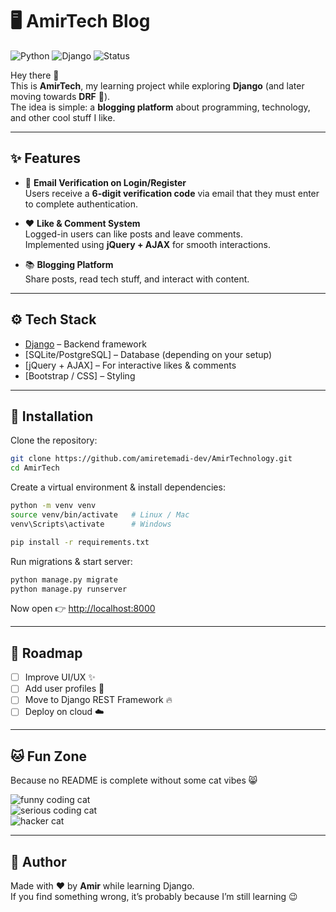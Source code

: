# 🖥️ AmirTech Blog  

![Python](https://img.shields.io/badge/Python-3.x-blue?logo=python)   ![Django](https://img.shields.io/badge/Django-5.x-green?logo=django)  ![Status](https://img.shields.io/badge/learning-in%20progress-yellow)



Hey there 👋  
This is **AmirTech**, my learning project while exploring **Django** (and later moving towards **DRF** 🚀).  
The idea is simple: a **blogging platform** about programming, technology, and other cool stuff I like.  

---

## ✨ Features

- 🔐 **Email Verification on Login/Register**  
  Users receive a **6-digit verification code** via email that they must enter to complete authentication.  

- ❤️ **Like & Comment System**  
  Logged-in users can like posts and leave comments.  
  Implemented using **jQuery + AJAX** for smooth interactions.  

- 📚 **Blogging Platform**  
  Share posts, read tech stuff, and interact with content.  

---

## ⚙️ Tech Stack

- [Django](https://www.djangoproject.com/) – Backend framework  
- [SQLite/PostgreSQL] – Database (depending on your setup)  
- [jQuery + AJAX] – For interactive likes & comments  
- [Bootstrap / CSS] – Styling  

---

## 🚀 Installation

Clone the repository:

```bash
git clone https://github.com/amiretemadi-dev/AmirTechnology.git
cd AmirTech
```

Create a virtual environment & install dependencies:

```bash
python -m venv venv
source venv/bin/activate   # Linux / Mac
venv\Scripts\activate      # Windows

pip install -r requirements.txt
```

Run migrations & start server:

```bash
python manage.py migrate
python manage.py runserver
```

Now open 👉 [http://localhost:8000](http://localhost:8000)

---



## 🎯 Roadmap

- [ ] Improve UI/UX ✨  
- [ ] Add user profiles 👤  
- [ ] Move to Django REST Framework 🔥  
- [ ] Deploy on cloud ☁️  

---

## 🐱 Fun Zone

Because no README is complete without some cat vibes 😸

![funny coding cat](https://media.giphy.com/media/JIX9t2j0ZTN9S/giphy.gif)  
![serious coding cat](https://media.giphy.com/media/13CoXDiaCcCoyk/giphy.gif)  
![hacker cat](https://media.giphy.com/media/HoffxyN8ghVuw/giphy.gif)  

---

## 📩 Author

Made with ❤️ by **Amir** while learning Django.  
If you find something wrong, it’s probably because I’m still learning 😉
